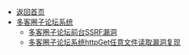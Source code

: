 - [返回首页](/)
- [多客圈子论坛系统](多客圈子论坛系统/)
  - [多客圈子论坛前台SSRF漏洞](多客圈子论坛系统/多客圈子论坛前台SSRF漏洞.md)
  - [多客圈子论坛系统httpGet任意文件读取漏洞复现](多客圈子论坛系统/多客圈子论坛系统httpGet任意文件读取漏洞复现.md)
